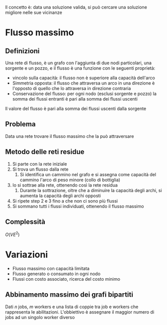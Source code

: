 
Il concetto è: data una soluzione valida, si può cercare una soluzione migliore nelle sue vicinanze

# Flusso massimo
## Definizioni
Una rete di flusso, è un grafo con l'aggiunta di due nodi particolari, una sorgente e un pozzo, e il flusso è una funzione con le seguenti proprietà:
- vincolo sulla capacità: il flusso non è superiore alla capacità dell'arco
- Simmetria opposta: il flusso che attraversa un arco in una direzione è l'opposto di quello che lo attraversa in direzione contraria
- Conservazione del flusso: per ogni nodo (esclusi sorgente e pozzo) la somma dei flussi entranti è pari alla somma dei flussi uscenti

Il valore del flusso è pari alla somma dei flussi uscenti dalla sorgente
## Problema
Data una rete trovare il flusso massimo che la può attraversare

## Metodo delle reti residue
1. Si parte con la rete iniziale
2. Si trova un flusso dalla rete 
	1. Si identifica un cammino nel grafo e si assegna come capacità del cammino l'arco di peso minore (collo di bottiglia)
3. lo si sottrae alla rete, ottenendo così la rete residua
	1. Durante la sottrazione, oltre che a diminuire la capacità degli archi, si aumenta la capacità degli archi opposti
4. Si ripete step 2 e 3 fino a che non ci sono più flussi
5. Si sommano tutti i flussi individuati, ottenendo il flusso massimo

## Complessità
$O(VE^2)$

# Variazioni
- Flusso massimo con capacità limitata
- Flusso generato o consumato in ogni nodo
- Flussi con costo associato, ricerca del costo minimo

## Abbinamento massimo dei grafi bipartiti
Dati $n$ jobs, $m$ workers e una lista di coppie tra job e workers che rappresenta le abilitazioni. L'obbiettivo è assegnare il maggior numero di jobs ad un singolo worker diverso